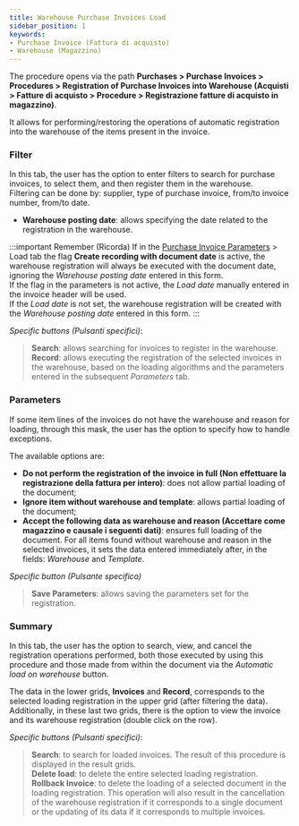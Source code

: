 ```yaml
---
title: Warehouse Purchase Invoices Load
sidebar_position: 1
keywords:
- Purchase Invoice (Fattura di acquisto)
- Warehouse (Magazzino)
---
```


The procedure opens via the path **Purchases > Purchase Invoices > Procedures > Registration of Purchase Invoices into Warehouse (Acquisti > Fatture di acquisto > Procedure > Registrazione fatture di acquisto in magazzino)**.

It allows for performing/restoring the operations of automatic registration into the warehouse of the items present in the invoice.

### Filter

In this tab, the user has the option to enter filters to search for purchase invoices, to select them, and then register them in the warehouse.   
Filtering can be done by: supplier, type of purchase invoice, from/to invoice number, from/to date.

- **Warehouse posting date**: allows specifying the date related to the registration in the warehouse.

:::important Remember (Ricorda)
If in the [Purchase Invoice Parameters](/docs/configurations/parameters/purchase/purchase-invoices-parameters#carico) > Load tab the flag **Create recording with document date** is active, the warehouse registration will always be executed with the document date, ignoring the *Warehouse posting date* entered in this form.    
If the flag in the parameters is not active, the *Load date* manually entered in the invoice header will be used.   
If the *Load date* is not set, the warehouse registration will be created with the *Warehouse posting date* entered in this form.
:::

*Specific buttons (Pulsanti specifici)*:

> **Search**: allows searching for invoices to register in the warehouse.  
> **Record**: allows executing the registration of the selected invoices in the warehouse, based on the loading algorithms and the parameters entered in the subsequent *Parameters* tab.

### Parameters

If some item lines of the invoices do not have the warehouse and reason for loading, through this mask, the user has the option to specify how to handle exceptions.

The available options are:

- **Do not perform the registration of the invoice in full (Non effettuare la registrazione della fattura per intero)**: does not allow partial loading of the document;
- **Ignore item without warehouse and template**: allows partial loading of the document; 
- **Accept the following data as warehouse and reason (Accettare come magazzino e causale i seguenti dati)**: ensures full loading of the document. For all items found without warehouse and reason in the selected invoices, it sets the data entered immediately after, in the fields: *Warehouse* and *Template*.

*Specific button (Pulsante specifico)*

> **Save Parameters**: allows saving the parameters set for the registration.

### Summary

In this tab, the user has the option to search, view, and cancel the registration operations performed, both those executed by using this procedure and those made from within the document via the *Automatic load on warehouse* button.

The data in the lower grids, **Invoices** and **Record**, corresponds to the selected loading registration in the upper grid (after filtering the data). Additionally, in these last two grids, there is the option to view the invoice and its warehouse registration (double click on the row).

*Specific buttons (Pulsanti specifici)*:
> **Search**: to search for loaded invoices. The result of this procedure is displayed in the result grids.  
> **Delete load**: to delete the entire selected loading registration.  
> **Rollback Invoice**: to delete the loading of a selected document in the loading registration. This operation will also result in the cancellation of the warehouse registration if it corresponds to a single document or the updating of its data if it corresponds to multiple invoices.